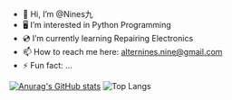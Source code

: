 - 🍊 Hi, I’m @Nines九
- 🖥️ I’m interested in Python Programming
- 💿 I’m currently learning Repairing Electronics
- 📫 How to reach me here: alternines.nine@gmail.com
- ⚡ Fun fact: ...

[![Anurag's GitHub stats](https://github-readme-stats.vercel.app/api?username=alternines)](https://github.com/anuraghazra/github-readme-stats)
![Top Langs](https://github-readme-stats.vercel.app/api/top-langs/?username=alternines&langs_count=9)
<!---
AlterNines/AlterNines is a ✨ special ✨ repository because its `README.md` (this file) appears on your GitHub profile.
You can click the Preview link to take a look at your changes.
--->
